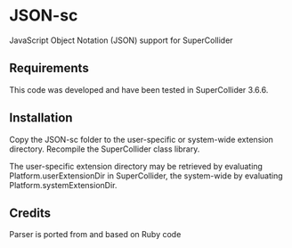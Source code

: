 # JSON-sc

JavaScript Object Notation (JSON) support for SuperCollider

## Requirements

This code was developed and have been tested in SuperCollider 3.6.6.

## Installation

Copy the JSON-sc folder to the user-specific or system-wide extension directory. Recompile the SuperCollider class library.

The user-specific extension directory may be retrieved by evaluating Platform.userExtensionDir in SuperCollider, the system-wide by evaluating Platform.systemExtensionDir.

## Credits

Parser is ported from and based on Ruby code

